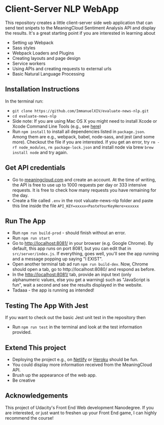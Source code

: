 # Client-Server NLP WebApp

This repository creates a little client-server side web application that can send text snipets to the MeaningCloud Sentiment Analysis API and display the results. It's a great starting point if you are interested in learning about

- Setting up Webpack
- Sass styles
- Webpack Loaders and Plugins
- Creating layouts and page design
- Service workers
- Using APIs and creating requests to external urls
- Basic Natural Language Processing

## Installation Instructions
In the terminal run:
- `git clone https://github.com/ImmanuelXIV/evaluate-news-nlp.git`
- `cd evaluate-news-nlp`
- Side note: If you are using Mac OS X you might need to install Xcode or Xcode Command Line Tools (e.g., see [here](https://apps.apple.com/de/app/xcode/id497799835?mt=12))
- Run `npm install` to install all dependencies listed in `package.json`. Among them are e.g., webpack, babel, node-sass, and jest (and some more). Checkout the file if you are interested. If you get an error, try `rm -rf node_modules`, `rm package-lock.json` and install node via brew `brew install node` and try again.

## Get API credentials
- Go to [meaningcloud.com](https://www.meaningcloud.com/developer/sentiment-analysis) and create an account. At the time of writing, the API is free to use up to 1000 requests per day or 333 intensive requests. It is free to check how many requests you have remaining for the day.
- Create a file called `.env` in the root valuate-news-nlp folder and paste this line inside the file `API_KEY=xxxxx<PasteYourKeyHere>xxxxxx`

## Run The App
- Run `npm run build-prod` - should finish without an error.
- Run `npm run start`
- Go to [http://localhost:8081/](http://localhost:8081/) in your browser (e.g. Google Chrome). By default, this app runs on port 8081, but you can edit that in `src/server/index.js`. If everything, goes well, you'll see the app running and a message popping up saying "I EXIST".
- Open another terminal tab ad run `npm run build-dev`. Now, Chrome should open a tab, go to http://localhost:8080/ and respond as before.
- In the [http://localhost:8081/](http://localhost:8081/) tab, provide an input text (only alphanumeric values, else you get a warning) such as "JavaScript is fun", wait a second and see the results displayed in the website.
- Tadaaa - the app is running as intended!

## Testing The App With Jest
If you want to check out the basic Jest unit test in the repository then
- Run `npm run test` in the terminal and look at the test information provided.

## Extend This project
- Deploying the project e.g., on [Netlify](https://www.netlify.com/) or [Heroku](https://www.heroku.com/) should be fun.
- You could display more information received from the MeaningCloud API.
- Brush up the appearance of the web app.
- Be creative

## Acknowledgements
This project of Udacity's Front End Web development Nanodegree. If you are interested, or just want to freshen up your Front End game, I can highly recommend the course!